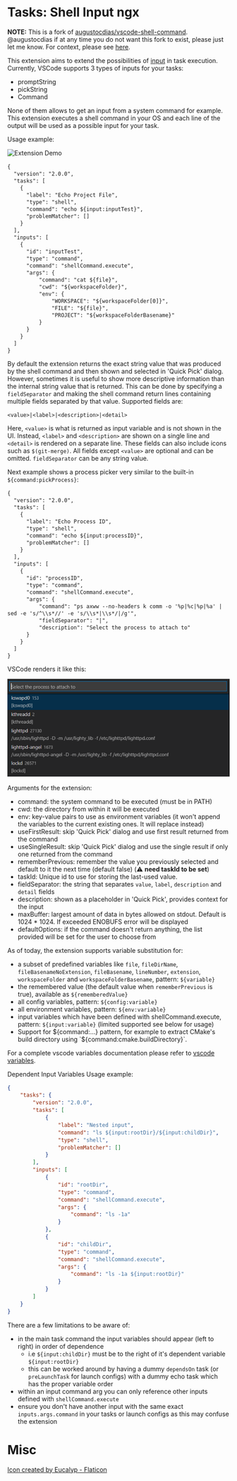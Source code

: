 # Tasks: Shell Input ngx

**NOTE:** This is a fork of [augustocdias/vscode-shell-command](https://github.com/augustocdias/vscode-shell-command).
@augustocdias if at any time you do not want this fork to exist, please just let me know.
For context, please see [here](https://github.com/augustocdias/vscode-shell-command/pull/68).

This extension aims to extend the possibilities of [input](https://code.visualstudio.com/docs/editor/variables-reference#_input-variables) in task execution. Currently, VSCode supports 3 types of inputs for your tasks:

* promptString
* pickString
* Command

None of them allows to get an input from a system command for example. This extension executes a shell command in your OS and each line of the output will be used as a possible input for your task.

Usage example:

![Extension Demo](https://github.com/augustocdias/vscode-shell-command/raw/master/demo.gif)

```
{
  "version": "2.0.0",
  "tasks": [
    {
      "label": "Echo Project File",
      "type": "shell",
      "command": "echo ${input:inputTest}",
      "problemMatcher": []
    }
  ],
  "inputs": [
    {
      "id": "inputTest",
      "type": "command",
      "command": "shellCommand.execute",
      "args": {
          "command": "cat ${file}",
          "cwd": "${workspaceFolder}",
          "env": {
              "WORKSPACE": "${workspaceFolder[0]}",
              "FILE": "${file}",
              "PROJECT": "${workspaceFolderBasename}"
          }
      }
    }
  ]
}
```

By default the extension returns the exact string value that was produced by the shell command and then shown and selected in 'Quick Pick' dialog. However, sometimes it is useful to show more descriptive information than the internal string value that is returned. This can be done by specifying a `fieldSeparator` and making the shell command return lines containing multiple fields separated by that value. Supported fields are:

```
<value>|<label>|<description>|<detail>
```

Here, `<value>` is what is returned as input variable and is not shown in the UI. Instead, `<label>` and `<description>` are shown on a single line and `<detail>` is rendered on a separate line. These fields can also include icons such as `$(git-merge)`. All fields except `<value>` are optional and can be omitted. `fieldSeparator` can be any string value.

Next example shows a process picker very similar to the built-in `${command:pickProcess}`:

```
{
  "version": "2.0.0",
  "tasks": [
    {
      "label": "Echo Process ID",
      "type": "shell",
      "command": "echo ${input:processID}",
      "problemMatcher": []
    }
  ],
  "inputs": [
    {
      "id": "processID",
      "type": "command",
      "command": "shellCommand.execute",
      "args": {
          "command": "ps axww --no-headers k comm -o '%p|%c|%p|%a' | sed -e 's/^\\s*//' -e 's/\\s*|\\s*/|/g'",
          "fieldSeparator": "|",
          "description": "Select the process to attach to"
      }
    }
  ]
}
```

VSCode renders it like this:

![Process Picker](https://github.com/augustocdias/vscode-shell-command/raw/master/process-picker.png)

Arguments for the extension:

* command: the system command to be executed (must be in PATH)
* cwd: the directory from within it will be executed
* env: key-value pairs to use as environment variables (it won't append the variables to the current existing ones. It will replace instead)
* useFirstResult: skip 'Quick Pick' dialog and use first result returned from the command
* useSingleResult: skip 'Quick Pick' dialog and use the single result if only one returned from the command
* rememberPrevious: remember the value you previously selected and default to it the next time (default false) (:warning: **need taskId to be set**)
* taskId: Unique id to use for storing the last-used value.
* fieldSeparator: the string that separates `value`, `label`, `description` and `detail` fields
* description: shown as a placeholder in 'Quick Pick', provides context for the input
* maxBuffer: largest amount of data in bytes allowed on stdout. Default is 1024 * 1024. If exceeded ENOBUFS error will be displayed
* defaultOptions: if the command doesn't return anything, the list provided will be set for the user to choose from

As of today, the extension supports variable substitution for:

* a subset of predefined variables like `file`, `fileDirName`, `fileBasenameNoExtension`, `fileBasename`, `lineNumber`, `extension`, `workspaceFolder` and `workspaceFolderBasename`, pattern: `${variable}`
* the remembered value (the default value when `rememberPrevious` is true), available as `${rememberedValue}`
* all config variables, pattern: `${config:variable}`
* all environment variables, pattern: `${env:variable}`
* input variables which have been defined with shellCommand.execute, pattern: `${input:variable}` (limited supported see below for usage)
* Support for ${command:...} pattern, for example to extract CMake's build directory using `${command:cmake.buildDirectory}`.

For a complete vscode variables documentation please refer to [vscode variables](https://code.visualstudio.com/docs/editor/variables-reference).

Dependent Input Variables Usage example:

```json
{
    "tasks": {
        "version": "2.0.0",
        "tasks": [
            {
                "label": "Nested input",
                "command": "ls ${input:rootDir}/${input:childDir}",
                "type": "shell",
                "problemMatcher": []
            }
        ],
        "inputs": [
            {
                "id": "rootDir",
                "type": "command",
                "command": "shellCommand.execute",
                "args": {
                    "command": "ls -1a"
                }
            },
            {
                "id": "childDir",
                "type": "command",
                "command": "shellCommand.execute",
                "args": {
                    "command": "ls -1a ${input:rootDir}"
                }
            }
        ]
    }
}
```

There are a few limitations to be aware of:

* in the main task command the input variables should appear (left to right) in order of dependence
  * i.e `${input:childDir}` must be to the right of it's dependent variable `${input:rootDir}`
  * this can be worked around by having a dummy `dependsOn` task (or `preLaunchTask` for launch configs) with a dummy echo task which has the proper variable order
* within an input command arg you can only reference other inputs defined with `shellCommand.execute`
* ensure you don't have another input with the same exact `inputs.args.command` in your tasks or launch configs as this may confuse the extension

# Misc

[Icon created by Eucalyp - Flaticon](https://www.flaticon.com/)
